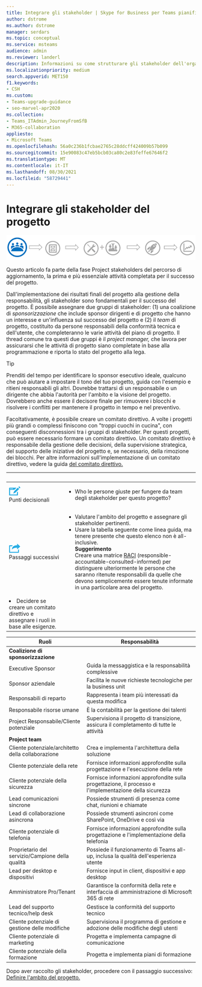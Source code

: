 ```yaml
---
title: Integrare gli stakeholder | Skype for Business per Teams pianificazione dell'aggiornamento
author: dstrome
ms.author: dstrome
manager: serdars
ms.topic: conceptual
ms.service: msteams
audience: admin
ms.reviewer: landerl
description: Informazioni su come strutturare gli stakeholder dell'organizzazione per assicurarsi che l'aggiornamento Microsoft Teams sia riuscito.
ms.localizationpriority: medium
search.appverid: MET150
f1.keywords:
- CSH
ms.custom:
- Teams-upgrade-guidance
- seo-marvel-apr2020
ms.collection:
- Teams_ITAdmin_JourneyFromSfB
- M365-collaboration
appliesto:
- Microsoft Teams
ms.openlocfilehash: 56a0c236b1fcbae2765c28ddcff424009b57b099
ms.sourcegitcommit: 15e90083c47eb5bcb03ca80c2e83feffe67646f2
ms.translationtype: MT
ms.contentlocale: it-IT
ms.lasthandoff: 08/30/2021
ms.locfileid: "58729441"
---
```

# <a name="enlist-your-project-stakeholders"></a>Integrare gli stakeholder del progetto

![Illustrazione che mostra lo stato degli stakeholder del percorso di aggiornamento.](media/upgrade-banner-stakeholders.png "Fasi del percorso di aggiornamento, con particolare attenzione alla raccolta del team di stakeholder del progetto")

Questo articolo fa parte della fase Project stakeholders del percorso di aggiornamento, la prima e più essenziale attività completata per il successo del progetto.

Dall'implementazione dei risultati finali del progetto alla gestione della responsabilità, gli stakeholder sono fondamentali per il successo del progetto. È possibile assegnare due gruppi di stakeholder: (1) una coalizione di _sponsorizzazione_ che include sponsor dirigenti e di progetto che hanno un interesse e un'influenza sul successo del progetto e (2) il _team_ di progetto, costituito da persone responsabili della conformità tecnica e dell'utente, che completeranno le varie attività del piano di progetto. Il thread comune tra questi due gruppi è il _project manager,_ che lavora per assicurarsi che le attività di progetto siano completate in base alla programmazione e riporta lo stato del progetto alla lega.

> [!Tip]
> Prenditi del tempo per identificare lo sponsor esecutivo ideale, qualcuno che può aiutare a impostare il tono del tuo progetto, guida con l'esempio e ritieni responsabili gli altri. Dovrebbe trattarsi di un responsabile o un dirigente che abbia l'autorità per l'ambito e la visione del progetto. Dovrebbero anche essere il decisore finale per rimuovere i blocchi e risolvere i conflitti per mantenere il progetto in tempo e nel preventivo.

Facoltativamente, è possibile creare un comitato direttivo. A volte i progetti più grandi o complessi finiscono con "troppi cuochi in cucina", con conseguenti disconnessioni tra i gruppi di stakeholder. Per questi progetti, può essere necessario formare un comitato direttivo. Un comitato direttivo è responsabile della gestione delle decisioni, della supervisione strategica, del supporto delle iniziative del progetto e, se necessario, della rimozione dei blocchi. Per altre informazioni sull'implementazione di un comitato direttivo, vedere la guida [del comitato direttivo.](./envision-steering-committee-complete-guide.md)

|&nbsp; |&nbsp; |
|---|---|
| ![Icona che rappresenta i punti decisionali.](media/audio_conferencing_image7.png) <br/>Punti decisionali | <ul><li>Who le persone giuste per fungere da team degli stakeholder per questo progetto?</li></ul> |
| ![Icona che illustra i passaggi successivi.](media/audio_conferencing_image9.png)<br/>Passaggi successivi | <ul><li>Valutare l'ambito del progetto e assegnare gli stakeholder pertinenti.</li><li>Usare la tabella seguente come linea guida, ma tenere presente che questo elenco non è all-inclusive.<br><strong>Suggerimento</strong><br>Creare una matrice [RACI](https://en.wikipedia.org/wiki/Responsibility_assignment_matrix) (responsible-accountable-consulted-informed) per distinguere ulteriormente le persone che saranno ritenute responsabili da quelle che devono semplicemente essere tenute informate in una particolare area del progetto.</li> |
| <li>Decidere se creare un comitato direttivo e assegnare i ruoli in base alle esigenze.</li></ul> | |

| Ruoli | Responsabilità |
|---|---|
| **Coalizione di sponsorizzazione** | |
| Executive Sponsor | Guida la messaggistica e la responsabilità complessive |
| Sponsor aziendale | Facilita le nuove richieste tecnologiche per la business unit |
| Responsabili di reparto | Rappresenta i team più interessati da questa modifica |
| Responsabile risorse umane | È la contabilità per la gestione dei talenti |
| Project Responsabile/Cliente potenziale | Supervisiona il progetto di transizione, assicura il completamento di tutte le attività |
| **Project team** | |
| Cliente potenziale/architetto della collaborazione | Crea e implementa l'architettura della soluzione |
| Cliente potenziale della rete | Fornisce informazioni approfondite sulla progettazione e l'esecuzione della rete |
| Cliente potenziale della sicurezza | Fornisce informazioni approfondite sulla progettazione, il processo e l'implementazione della sicurezza |
| Lead comunicazioni sincrone | Possiede strumenti di presenza come chat, riunioni e chiamate |
| Lead di collaborazione asincrona | Possiede strumenti asincroni come SharePoint, OneDrive e così via |
| Cliente potenziale di telefonia | Fornisce informazioni approfondite sulla progettazione e l'implementazione della telefonia |
| Proprietario del servizio/Campione della qualità | Possiede il funzionamento di Teams all-up, inclusa la qualità dell'esperienza utente |
| Lead per desktop e dispositivi | Fornisce input in client, dispositivi e app desktop |
| Amministratore Pro/Tenant | Garantisce la conformità della rete e interfaccia di amministrazione di Microsoft 365 di rete |
| Lead del supporto tecnico/help desk | Gestisce la conformità del supporto tecnico |
| Cliente potenziale di gestione delle modifiche | Supervisiona il programma di gestione e adozione delle modifiche degli utenti |
| Cliente potenziale di marketing | Progetta e implementa campagne di comunicazione |
| Cliente potenziale della formazione | Progetta e implementa piani di formazione |

Dopo aver raccolto gli stakeholder, procedere con il passaggio successivo: [Definire l'ambito del progetto.](./upgrade-define-project-scope.md)